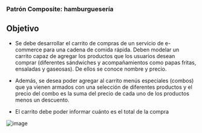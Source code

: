 ### Patrón Composite: hamburguesería

## Objetivo
- Se debe desarrollar el carrito de compras de un servicio de e-commerce para una cadena de comida rápida. Deben modelar un carrito capaz de agregar los
productos que los usuarios desean comprar (diferentes sándwiches y acompañamientos como papas fritas, ensaladas y gaseosas). De ellos se conoce
nombre y precio.

- Además, se desea poder agregar al carrito menús especiales (combos) que ya vienen armados con una selección de diferentes productos y el precio del combo
es la suma del precio de cada uno de los productos menos un descuento.


- El carrito debe poder informar cuánto es el total de la compra

![image](https://github.com/D-Perez85/JAVA-COMPOSITE-PATTERN/assets/77124855/fddbc7dc-ec77-4d3c-a249-790d9b0c65ca)
